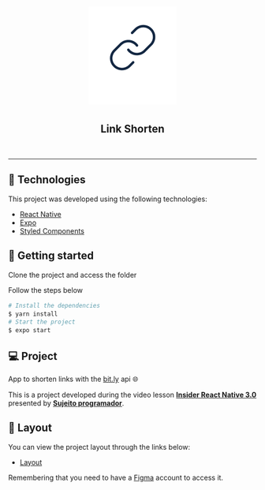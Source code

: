 <h1 align="center">
    <img alt="Link Shorten" title="Link Shorten" src="src/assets/logo.png" />
</h1>
<h2 align="center">
  Link Shorten 
</h2>
<br>

---

## 🧪 Technologies

This project was developed using the following technologies:

- [React Native](https://reactnative.dev/)
- [Expo](https://expo.io/)
- [Styled Components](https://styled-components.com/)

## 🚀 Getting started

Clone the project and access the folder

Follow the steps below
```bash
# Install the dependencies
$ yarn install
# Start the project
$ expo start
```

## 💻 Project

App to shorten links with the [bit.ly](https://bitly.com/) api 🌐

This is a project developed during the video lesson **[Insider React Native 3.0 ](https://www.youtube.com/playlist?list=PLAF5G8rnMmBZ3-XaaXXQcCUYj6IJCdb2J)** presented by
**[Sujeito programador](https://sujeitoprogramador.com/)**.

## 🔖 Layout

You can view the project layout through the links below:

- [Layout](https://www.figma.com/file/wIHXXf1T62WkxJxt3VFze9/Insider-3.0) 

Remembering that you need to have a [Figma](http://figma.com/) account to access it.
